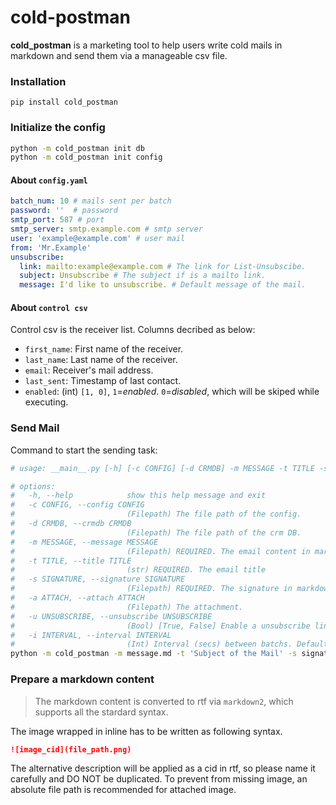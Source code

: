 # cold-postman  
**cold_postman** is a marketing tool to help users write cold mails in markdown and send them via a manageable csv file.


### Installation

`pip install cold_postman`


### Initialize the config

```bash
python -m cold_postman init db 
python -m cold_postman init config 
```
#### About `config.yaml`
```yaml
batch_num: 10 # mails sent per batch
password: ''  # password 
smtp_port: 587 # port
smtp_server: smtp.example.com # smtp server
user: 'example@example.com' # user mail
from: 'Mr.Example' 
unsubscribe:
  link: mailto:example@example.com # The link for List-Unsubscibe.
  subject: Unsubscribe # The subject if is a mailto link.
  message: I'd like to unsubscribe. # Default message of the mail.
```
#### About `control csv`

Control csv is the receiver list. Columns decribed as below:  
- `first_name`:  First name of the receiver.
- `last_name`:  Last name of the receiver.
- `email`:  Receiver's mail address.
- `last_sent`: Timestamp of last contact.
- `enabled`: (int) `[1, 0]`, `1`=*enabled*. `0`=*disabled*, which will be skiped while executing.  


### Send Mail
Command to start the sending task: 
```bash
# usage: __main__.py [-h] [-c CONFIG] [-d CRMDB] -m MESSAGE -t TITLE -s SIGNATURE [-a ATTACH]

# options:
#   -h, --help            show this help message and exit
#   -c CONFIG, --config CONFIG
#                         (Filepath) The file path of the config.
#   -d CRMDB, --crmdb CRMDB
#                         (Filepath) The file path of the crm DB.
#   -m MESSAGE, --message MESSAGE
#                         (Filepath) REQUIRED. The email content in markdown.
#   -t TITLE, --title TITLE
#                         (str) REQUIRED. The email title
#   -s SIGNATURE, --signature SIGNATURE
#                         (Filepath) REQUIRED. The signature in markdown
#   -a ATTACH, --attach ATTACH
#                         (Filepath) The attachment. 
#   -u UNSUBSCRIBE, --unsubscribe UNSUBSCRIBE
#                         (Bool) [True, False] Enable a unsubscribe link. Default=True
#   -i INTERVAL, --interval INTERVAL
#                         (Int) Interval (secs) between batchs. Default=10
python -m cold_postman -m message.md -t 'Subject of the Mail' -s signature.md -a attachment.zip
```  

### Prepare a markdown content
> The markdown content is converted to rtf via `markdown2`, which supports all the stardard syntax.    

The image wrapped in inline has to be written as following syntax.
```markdown
![image_cid](file_path.png)
```  
The alternative description will be applied as a cid in rtf, so please name it carefully and DO NOT be duplicated. To prevent from missing image, an absolute file path is recommended for attached image. 